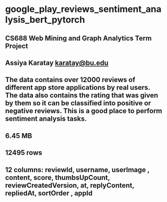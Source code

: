 # google_play_reviews_sentiment_analysis_bert_pytorch

## CS688 Web Mining and Graph Analytics Term Project 
## Assiya Karatay karatay@bu.edu 

## The data contains over 12000 reviews of different app store applications by real users. The data also contains the rating that was given by them so it can be classified into positive or negative reviews. This is a good place to perform sentiment analysis tasks.
## 6.45 MB
## 12495 rows
## 12 columns: reviewId, username, userImage , content, score, thumbsUpCount,  reviewCreatedVersion, at, replyContent, repliedAt, sortOrder , appId

